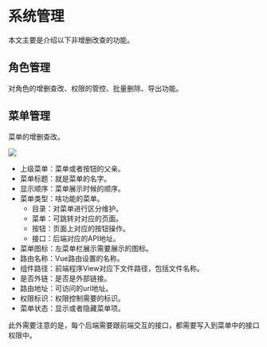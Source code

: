 # 系统管理

本文主要是介绍以下非增删改查的功能。

## 角色管理

对角色的增删查改、权限的管控、批量删除、导出功能。

## 菜单管理

菜单的增删查改。

![](https://www.fdevops.com/wp-content/uploads/2020/07/image-14.png)

*   上级菜单：菜单或者按钮的父亲。
*   菜单标题：就是菜单的名字。
*   显示顺序：菜单展示时候的顺序。
*   菜单类型：啥功能的菜单。
    *   目录：对菜单进行区分维护。
    *   菜单：可跳转对对应的页面。
    *   按钮：页面上对应的按钮操作。
    *   接口：后端对应的API地址。
*   菜单图标：左菜单栏展示需要展示的图标。
*   路由名称：Vue路由设置的名称。
*   组件路径：前端程序View对应下文件路径，包括文件名称。
*   是否外链：是否是外部链接。
*   路由地址：可访问的url地址。
*   权限标识：权限控制需要的标识。
*   菜单状态：显示或者隐藏菜单项。

此外需要注意的是，每个后端需要跟前端交互的接口，都需要写入到菜单中的接口权限中。

